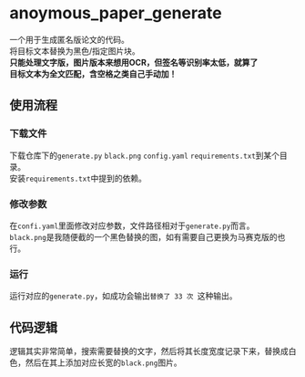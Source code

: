 # anoymous_paper_generate
一个用于生成匿名版论文的代码。  
 将目标文本替换为黑色/指定图片块。  
**只能处理文字版，图片版本来想用OCR，但签名等识别率太低，就算了**  
**目标文本为全文匹配，含空格之类自己手动加！**
## 使用流程
### 下载文件
下载仓库下的`generate.py` `black.png` `config.yaml` `requirements.txt`到某个目录。  
安装`requirements.txt`中提到的依赖。  
### 修改参数
在`confi.yaml`里面修改对应参数，文件路径相对于`generate.py`而言。  
`black.png`是我随便截的一个黑色替换的图，如有需要自己更换为马赛克版的也行。   
### 运行
运行对应的`generate.py`，如成功会输出`替换了 33 次 `这种输出。
## 代码逻辑
逻辑其实非常简单，搜索需要替换的文字，然后将其长度宽度记录下来，替换成白色，然后在其上添加对应长宽的`black.png`图片。
